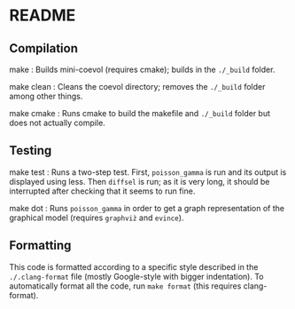 # README #

## Compilation ##

make
: Builds mini-coevol (requires cmake); builds in the `./_build` folder.

make clean
: Cleans the coevol directory; removes the `./_build` folder among other things.

make cmake
: Runs cmake to build the makefile and `./_build` folder but does not actually compile.


## Testing ##

make test
: Runs a two-step test. First, `poisson_gamma` is run and its output is displayed using less. Then `diffsel` is run; as it is very long, it should be interrupted after checking that it seems to run fine.

make dot
: Runs `poisson_gamma` in order to get a graph representation of the graphical model (requires `graphviz̀` and `evince`).


## Formatting ##

This code is formatted according to a specific style described in the `./.clang-format` file (mostly Google-style with bigger indentation).
To automatically format all the code, run `make format` (this requires clang-format).
